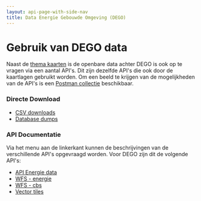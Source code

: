 ```yaml
---
layout: api-page-with-side-nav
title: Data Energie Gebouwde Omgeving (DEGO)
---
```


# Gebruik van DEGO data

Naast de [thema kaarten](../themas/) is de openbare data achter DEGO is ook op te vragen via een aantal API's. Dit zijn dezelfde API's die ook door de kaartlagen gebruikt worden.
Om een beeld te krijgen van de mogelijkheden van de API's is een [Postman collectie](/blob/main/docs/_assets/CDF.postman_collection.json) beschikbaar.


### Directe Download
- [CSV downloads](../csv)
- [Database dumps](../database_dumps)


### API Documentatie

Via het menu aan de linkerkant kunnen de beschrijvingen van de verschillende API's opgevraagd worden. Voor DEGO zijn dit de volgende API's:

- [API Energie data](./energie_api)
- [WFS - energie](./energie_wfs)
- [WFS - cbs](./cbs_wfs)
- [Vector tiles](./vt)
